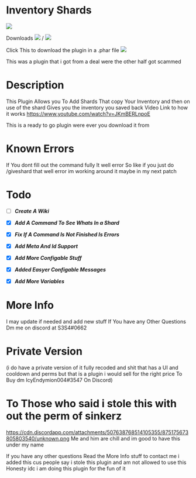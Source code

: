 # Inventory Shards
<a href="https://poggit.pmmp.io/p/InventoryShards"><img src="https://poggit.pmmp.io/shield.state/InventoryShards"></a> 

Downloads <a href="https://poggit.pmmp.io/p/InventoryShards"><img src="https://poggit.pmmp.io/shield.dl/InventoryShards"></a> / <a href="https://poggit.pmmp.io/p/InventoryShards"><img src="https://poggit.pmmp.io/shield.dl.total/InventoryShards"></a>

Click This to download the plugin in a .phar file <a href="https://poggit.pmmp.io/p/InventoryShards"><img src="https://poggit.pmmp.io/shield.api/InventoryShards"></a>


This was a plugin that i got from a deal were the other half got scammed

# Description 

This Plugin Allows you To Add Shards That copy Your Inventory and then on use of the shard Gives you the inventory you saved back
Video Link to how it works
https://www.youtube.com/watch?v=JKmBERLnpoE

This is a ready to go plugin were ever you download it from 

# Known Errors

If You dont fill out the command fully It well error So like if you just do /giveshard that well error im working around it maybe in my next patch

# Todo

- [ ] ***Create A Wiki***

- [x] ***Add A Command To See Whats In a Shard***

- [x] ***Fix If A Command Is Not Finished Is Errors***

- [x] ***Add Meta And Id Support***

- [x] ***Add More Configable Stuff***

- [x] ***Added Easyer Configable Messages***

- [x] ***Add More Variables***

# More Info

I may update if needed and add new stuff
If You have any Other Questions Dm me on discord at S3S4#0662

# Private Version

(i do have a private version of it fully recoded and shit that has a UI and cooldown and perms but that is a plugin i would sell for the right price To Buy dm IcyEndymion004#3547 On Discord)

# To Those who said i stole this with out the perm of sinkerz 

https://cdn.discordapp.com/attachments/507638768514105355/875175673805803540/unknown.png
Me and him are chill and im good to have this under my name 

If you have any other questions Read the More Info stuff to contact me
i added this cus people say i stole this plugin and am not allowed to use this Honesty idc i am doing this plugin for the fun of it
